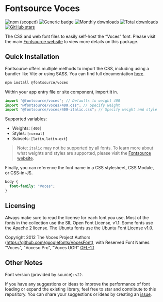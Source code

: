 # Fontsource Voces

[![npm (scoped)](https://img.shields.io/npm/v/@fontsource/voces?color=brightgreen)](https://www.npmjs.com/package/@fontsource/voces) [![Generic badge](https://img.shields.io/badge/fontsource-passing-brightgreen)](https://github.com/fontsource/fontsource) [![Monthly downloads](https://badgen.net/npm/dm/@fontsource/voces)](https://github.com/fontsource/fontsource) [![Total downloads](https://badgen.net/npm/dt/@fontsource/voces)](https://github.com/fontsource/fontsource) [![GitHub stars](https://img.shields.io/github/stars/fontsource/fontsource.svg?style=social&label=Star)](https://github.com/fontsource/fontsource/stargazers)

The CSS and web font files to easily self-host the “Voces” font. Please visit the main [Fontsource website](https://fontsource.org/fonts/voces) to view more details on this package.

## Quick Installation

Fontsource offers multiple methods to import the CSS, including using a bundler like Vite or using SASS. You can find full documentation [here](https://fontsource.org/docs/getting-started/introduction).

```javascript
npm install @fontsource/voces
```

Within your app entry file or site component, import it in.

```javascript
import "@fontsource/voces"; // Defaults to weight 400
import "@fontsource/voces/400.css"; // Specify weight
import "@fontsource/voces/400-italic.css"; // Specify weight and style
```

Supported variables:
- Weights: `[400]`
- Styles: `[normal]`
- Subsets: `[latin,latin-ext]`

> Note: `italic` may not be supported by all fonts. To learn more about what weights and styles are supported, please visit the [Fontsource website](https://fontsource.org/fonts/voces).

Finally, you can reference the font name in a CSS stylesheet, CSS Module, or CSS-in-JS.

```css
body {
  font-family: "Voces";
}
```

## Licensing
Always make sure to read the license for each font you use. Most of the fonts in the collection use the SIL Open Font License, v1.1. Some fonts use the Apache 2 license. The Ubuntu fonts use the Ubuntu Font License v1.0.

Copyright 2012 The Voces Project Authors (https://github.com/googlefonts/VocesFont), with Reserved Font Names "Voces", "Voceso Pro", "Voces UGR"
[OFL-1.1](https://openfontlicense.org)

## Other Notes
Font version (provided by source): `v22`.

If you have any suggestions or ideas to improve the performance of font loading or expand the existing library, feel free to star and contribute to this repository. You can share your suggestions or ideas by creating an [issue](https://github.com/fontsource/fontsource/issues).